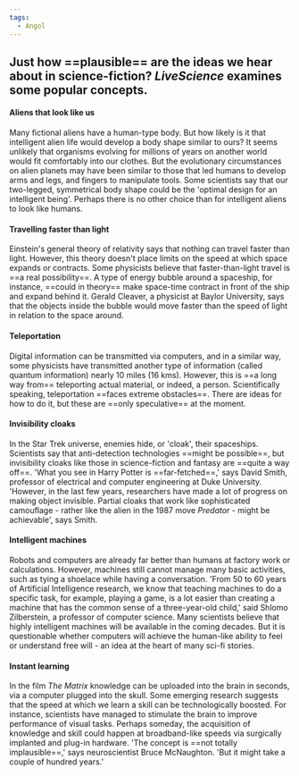 ```yaml
---
tags:
  - Angol
---
```

Just how ==plausible== are the ideas we hear about in science-fiction? *LiveScience* examines some popular concepts.
--

#### Aliens that look like us
Many fictional aliens have a human-type body. But how likely is it that intelligent alien life would develop a body shape similar to ours? It seems unlikely that organisms evolving for millions of years on another world would fit comfortably into our clothes. But the evolutionary circumstances on alien planets may have been similar to those that led humans to develop arms and legs, and fingers to manipulate tools. Some scientists say that our two-legged, symmetrical body shape could be the 'optimal design for an intelligent being'. Perhaps there is no other choice than for intelligent aliens to look like humans.

#### Travelling faster than light
Einstein's general theory of relativity says that nothing can travel faster than light. However, this theory doesn't place limits on the speed at which space expands or contracts. Some physicists believe that faster-than-light travel is ==a real possibility==. A type of energy bubble around a spaceship, for instance, ==could in theory== make space-time contract in front of the ship and expand behind it. Gerald Cleaver, a physicist at Baylor University, says that the objects inside the bubble would move faster than the speed of light in relation to the space around.

#### Teleportation
Digital information can be transmitted via computers, and in a similar way, some physicists have transmitted another type of information (called quantum information) nearly 10 miles (16 kms). However, this is ==a long way from== teleporting actual material, or indeed, a person. Scientifically speaking, teleportation ==faces extreme obstacles==. There are ideas for how to do it, but these are ==only speculative== at the moment.

#### Invisibility cloaks
In the Star Trek universe, enemies hide, or 'cloak', their spaceships. Scientists say that anti-detection technologies ==might be possible==, but invisibility cloaks like those in science-fiction and fantasy are ==quite a way off==. 'What you see in Harry Potter is ==far-fetched==,' says David Smith, professor of electrical and computer engineering at Duke University. 'However, in the last few years, researchers have made a lot of progress on making object invisible. Partial cloaks that work like sophisticated camouflage - rather like the alien in the 1987 move *Predator* - might be achievable', says Smith.

#### Intelligent machines
Robots and computers are already far better than humans at factory work or calculations. However, machines still cannot manage many basic activities, such as tying a shoelace while having a conversation. 'From 50 to 60 years of Artificial Intelligence research, we know that teaching machines to do a specific task, for example, playing a game, is a lot easier than creating a machine that has the common sense of a three-year-old child,' said Shlomo Zilberstein, a professor of computer science. Many scientists believe that highly intelligent machines will be available in the coming decades. But it is questionable whether computers will achieve the human-like ability to feel or understand free will - an idea at the heart of many sci-fi stories.

#### Instant learning
In the film *The Matrix* knowledge can be uploaded into the brain in seconds, via a computer plugged into the skull. Some emerging research suggests that the speed at which we learn a skill can be technologically boosted. For instance, scientists have managed to stimulate the brain to improve performance of visual tasks. Perhaps someday, the acquisition of knowledge and skill could happen at broadband-like speeds via surgically implanted and plug-in hardware. 'The concept is ==not totally implausible==,' says neuroscientist Bruce McNaughton. 'But it might take a couple of hundred years.'